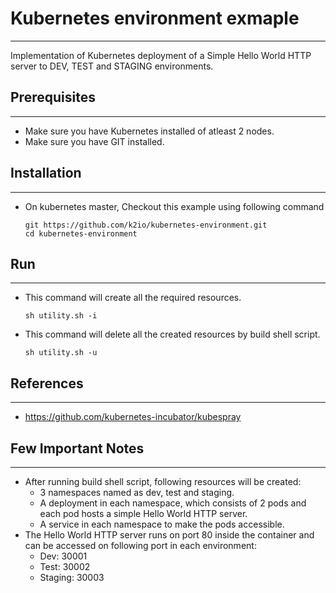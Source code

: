 # Kubernetes environment exmaple
---
Implementation of Kubernetes deployment of a Simple Hello World HTTP server to DEV, TEST and STAGING environments.
## Prerequisites
---
  - Make sure you have Kubernetes installed of atleast 2 nodes.
  - Make sure you have GIT installed.

## Installation
---
 - On kubernetes master, Checkout this example using following command
    ```
    git https://github.com/k2io/kubernetes-environment.git
    cd kubernetes-environment
    ```
 ## Run
 ---
 - This command will create all the required resources.
    ```
    sh utility.sh -i
    ```
 - This command will delete all the created resources by build shell script.

    ```
    sh utility.sh -u
    ```

## References
---
- https://github.com/kubernetes-incubator/kubespray

## Few Important Notes
---
- After running build shell script, following resources will be created:
    - 3 namespaces named as dev, test and staging.
    - A deployment in each namespace, which consists of 2 pods and each pod hosts a simple Hello World HTTP server.
    - A service in each namespace to make the pods accessible.
- The Hello World HTTP server runs on port 80 inside the container and can be accessed on following port in each environment:
    - Dev: 30001
    - Test: 30002
    - Staging: 30003
